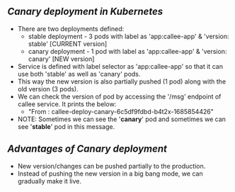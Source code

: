 *Canary deployment in Kubernetes*
--------------------------------------
* There are two deployments defined:
  * stable deployment - 3 pods with label as 'app:callee-app' & 'version: stable' [CURRENT version]
  * canary deployment - 1 pod with label as 'app:callee-app' & 'version: canary' [NEW version]
* Service is defined with label selector as 'app:callee-app' so that it can use both 'stable' as well as 'canary' pods.
* This way the new version is also partially pushed (1 pod) along with the old version (3 pods).
* We can check the version of pod by accessing the '/msg' endpoint of callee service. It prints the below:
  * "From : callee-deploy-canary-6c5df9fdbd-b4t2x-1685854426"
* NOTE: Sometimes we can see the '**canary**' pod and sometimes we can see '**stable**' pod in this message.


*Advantages of Canary deployment*
----------------------------------
- New version/changes can be pushed partially to the production.
- Instead of pushing the new version in a big bang mode, we can gradually make it live.
